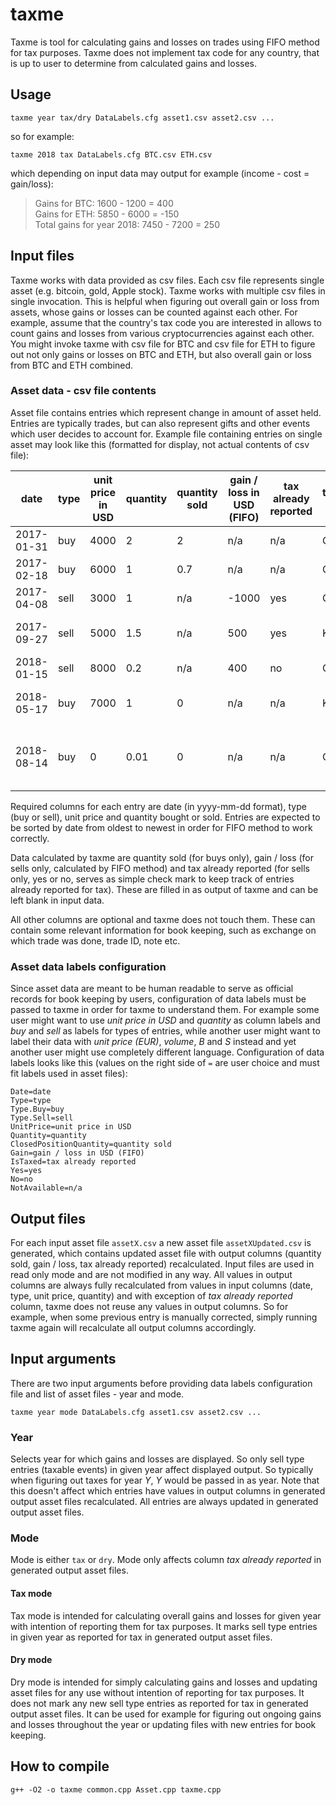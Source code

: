 # taxme

Taxme is tool for calculating gains and losses on trades using FIFO method for tax purposes. Taxme does not implement tax code for any country, that is up to user to determine from calculated gains and losses.

## Usage

```
taxme year tax/dry DataLabels.cfg asset1.csv asset2.csv ...
```

so for example:

```
taxme 2018 tax DataLabels.cfg BTC.csv ETH.csv
```

which depending on input data may output for example (income - cost = gain/loss):

> Gains for BTC: 1600 - 1200 = 400  
> Gains for ETH: 5850 - 6000 = -150  
> Total gains for year 2018: 7450 - 7200 = 250

## Input files

Taxme works with data provided as csv files. Each csv file represents single asset (e.g. bitcoin, gold, Apple stock). Taxme works with multiple csv files in single invocation. This is helpful when figuring out overall gain or loss from assets, whose gains or losses can be counted against each other. For example, assume that the country's tax code you are interested in allows to count gains and losses from various cryptocurrencies against each other. You might invoke taxme with csv file for BTC and csv file for ETH to figure out not only gains or losses on BTC and ETH, but also overall gain or loss from BTC and ETH combined.

### Asset data - csv file contents

Asset file contains entries which represent change in amount of asset held. Entries are typically trades, but can also represent gifts and other events which user decides to account for. Example file containing entries on single asset may look like this (formatted for display, not actual contents of csv file):

|date|type|unit price in USD|quantity|quantity sold|gain / loss in USD (FIFO)|tax already reported|transaction origin|ID|note|
|---|---|---|---|---|---|---|---|---|---|
|2017-01-31|buy|4000|2|2|n/a|n/a|Coinbase|57fe||
|2017-02-18|buy|6000|1|0.7|n/a|n/a|Coinbase|513ef||
|2017-04-08|sell|3000|1|n/a|-1000|yes|GDAX|687e||
|2017-09-27|sell|5000|1.5|n/a|500|yes|Kraken|45fa|exchange BTC to ETH|
|2018-01-15|sell|8000|0.2|n/a|400|no|GDAX|13ce||
|2018-05-17|buy|7000|1|0|n/a|n/a|Kraken|87fe|exchange ETH to BTC|
|2018-08-14|buy|0|0.01|0|n/a|n/a|Coinbase|refxxx|gift - bonus for signup with referral|

Required columns for each entry are date (in yyyy-mm-dd format), type (buy or sell), unit price and quantity bought or sold. Entries are expected to be sorted by date from oldest to newest in order for FIFO method to work correctly.

Data calculated by taxme are quantity sold (for buys only), gain / loss (for sells only, calculated by FIFO method) and tax already reported (for sells only, yes or no, serves as simple check mark to keep track of entries already reported for tax). These are filled in as output of taxme and can be left blank in input data.

All other columns are optional and taxme does not touch them. These can contain some relevant information for book keeping, such as exchange on which trade was done, trade ID, note etc.

### Asset data labels configuration

Since asset data are meant to be human readable to serve as official records for book keeping by users, configuration of data labels must be passed to taxme in order for taxme to understand them. For example some user might want to use *unit price in USD* and *quantity* as column labels and *buy* and *sell* as labels for types of entries, while another user might want to label their data with *unit price (EUR)*, *volume*, *B* and *S* instead and yet another user might use completely different language. Configuration of data labels looks like this (values on the right side of `=` are user choice and must fit labels used in asset files):

```
Date=date
Type=type
Type.Buy=buy
Type.Sell=sell
UnitPrice=unit price in USD
Quantity=quantity
ClosedPositionQuantity=quantity sold
Gain=gain / loss in USD (FIFO)
IsTaxed=tax already reported
Yes=yes
No=no
NotAvailable=n/a
```

## Output files

For each input asset file `assetX.csv` a new asset file `assetXUpdated.csv` is generated, which contains updated asset file with output columns (quantity sold, gain / loss, tax already reported) recalculated. Input files are used in read only mode and are not modified in any way. All values in output columns are always fully recalculated from values in input columns (date, type, unit price, quantity) and with exception of *tax already reported* column, taxme does not reuse any values in output columns. So for example, when some previous entry is manually corrected, simply running taxme again will recalculate all output columns accordingly.

## Input arguments

There are two input arguments before providing data labels configuration file and list of asset files - year and mode.

```
taxme year mode DataLabels.cfg asset1.csv asset2.csv ...
```

### Year

Selects year for which gains and losses are displayed. So only sell type entries (taxable events) in given year affect displayed output. So typically when figuring out taxes for year *Y*, *Y* would be passed in as year. Note that this doesn't affect which entries have values in output columns in generated output asset files recalculated. All entries are always updated in generated output asset files.

### Mode

Mode is either `tax` or `dry`. Mode only affects column *tax already reported* in generated output asset files.

#### Tax mode

Tax mode is intended for calculating overall gains and losses for given year with intention of reporting them for tax purposes. It marks sell type entries in given year as reported for tax in generated output asset files.

#### Dry mode

Dry mode is intended for simply calculating gains and losses and updating asset files for any use without intention of reporting for tax purposes. It does not mark any new sell type entries as reported for tax in generated output asset files. It can be used for example for figuring out ongoing gains and losses throughout the year or updating files with new entries for book keeping.

## How to compile

```
g++ -O2 -o taxme common.cpp Asset.cpp taxme.cpp
```
